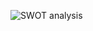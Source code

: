 ![SWOT analysis](https://user-images.githubusercontent.com/98878326/155833060-62e53bbf-dd9e-4ed2-b402-963c7061acf3.png)




